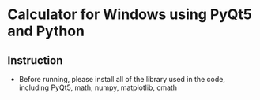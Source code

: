 # Calculator for Windows using PyQt5 and Python

## Instruction

- Before running, please install all of the library used in the code, including PyQt5, math, numpy, matplotlib, cmath
